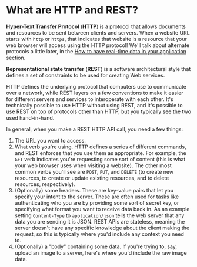 # What are HTTP and REST?

**Hyper-Text Transfer Protocol** (**HTTP**) is a protocol that allows documents and resources to be sent between clients and servers. When a website URL starts with `http` or `https`, that indicates that website is a resource that your web browser will access using the HTTP protocol! We'll talk about alternate protocols a little later, in the [How to have real-time data in your application]() section.

**Representational state transfer** \(**REST**\) is a software architectural style that defines a set of constraints to be used for creating Web services.

HTTP defines the underlying protocol that computers use to communicate over a network, while REST layers on a few conventions to make it easier for different servers and services to interoperate with each other. It's technically possible to use HTTP without using REST, and it's possible to use REST on top of protocols other than HTTP, but you typically see the two used hand-in-hand.

In general, when you make a REST HTTP API call, you need a few things:

1. The URL you want to access.
2. What verb you're using. HTTP defines a series of different commands, and REST enforces that you use them as appropriate. For example, the `GET` verb indicates you're requesting some sort of content (this is what your web browser uses when visiting a website). The other most common verbs you'll see are `POST`, `PUT`, and `DELETE` (to create new resources, to create or update existing resources, and to delete resources, respectively).
3. (Optionally) some headers. These are key-value pairs that let you specify your intent to the server. These are often used for tasks like authenticating who you are by providing some sort of secret key, or specifying what format you want to receive data back in. As an example setting `Content-Type` to `application/json` tells the web server that any data you are sending it is JSON. REST APIs are stateless, meaning the server doesn't have any specific knowledge about the client making the request, so this is typically where you'd include any context you need to.
4. (Optionally) a "body" containing some data. If you're trying to, say, upload an image to a server, here's where you'd include the raw image data.
